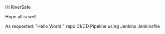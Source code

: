 Hi RiverSafe

Hope all is well.

As requested: "Hello World!" repo
CI/CD Pipeline using Jenkins
Jenkinsfile
